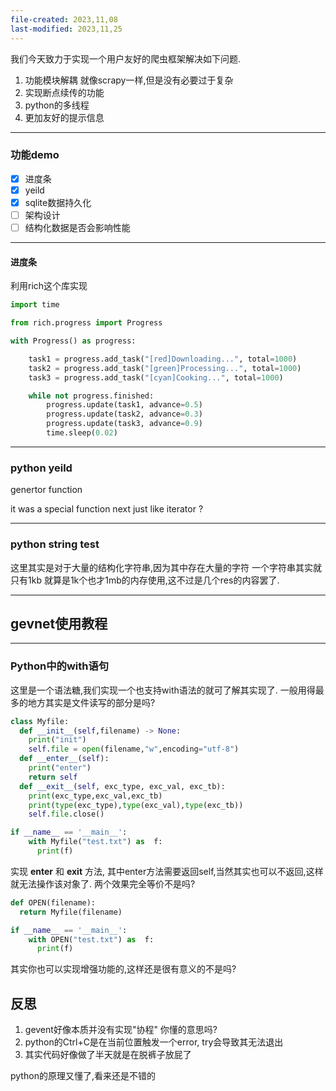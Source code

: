 ```yaml
---
file-created: 2023,11,08
last-modified: 2023,11,25
---
```


我们今天致力于实现一个用户友好的爬虫框架解决如下问题. 

1. 功能模块解耦 就像scrapy一样,但是没有必要过于复杂
2. 实现断点续传的功能 
3. python的多线程
4. 更加友好的提示信息

--- 

### 功能demo
- [x] 进度条
- [x] yeild
- [x] sqlite数据持久化
- [ ] 架构设计
- [ ] 结构化数据是否会影响性能

---

#### 进度条

利用rich这个库实现
```python
import time

from rich.progress import Progress

with Progress() as progress:

    task1 = progress.add_task("[red]Downloading...", total=1000)
    task2 = progress.add_task("[green]Processing...", total=1000)
    task3 = progress.add_task("[cyan]Cooking...", total=1000)

    while not progress.finished:
        progress.update(task1, advance=0.5)
        progress.update(task2, advance=0.3)
        progress.update(task3, advance=0.9)
        time.sleep(0.02)
```
---

### python yeild

genertor function 

it was a special function next just like iterator ? 

---
### python string test

这里其实是对于大量的结构化字符串,因为其中存在大量的字符
一个字符串其实就只有1kb 就算是1k个也才1mb的内存使用,这不过是几个res的内容罢了. 

---
## gevnet使用教程

---
### Python中的with语句

这里是一个语法糖,我们实现一个也支持with语法的就可了解其实现了. 
一般用得最多的地方其实是文件读写的部分是吗? 

```python
class Myfile:
  def __init__(self,filename) -> None:
    print("init")
    self.file = open(filename,"w",encoding="utf-8")
  def __enter__(self):
    print("enter")
    return self
  def __exit__(self, exc_type, exc_val, exc_tb):
    print(exc_type,exc_val,exc_tb)
    print(type(exc_type),type(exc_val),type(exc_tb))
    self.file.close()

if __name__ == '__main__':
    with Myfile("test.txt") as  f:
      print(f)
```

实现 __enter__ 和 __exit__ 方法, 其中enter方法需要返回self,当然其实也可以不返回,这样就无法操作该对象了. 两个效果完全等价不是吗?
```python
def OPEN(filename):
  return Myfile(filename)

if __name__ == '__main__':  
    with OPEN("test.txt") as  f:
      print(f)

```

其实你也可以实现增强功能的,这样还是很有意义的不是吗? 

## 反思

1. gevent好像本质并没有实现"协程" 你懂的意思吗? 
2. python的Ctrl+C是在当前位置触发一个error, try会导致其无法退出
3. 其实代码好像做了半天就是在脱裤子放屁了

python的原理又懂了,看来还是不错的
